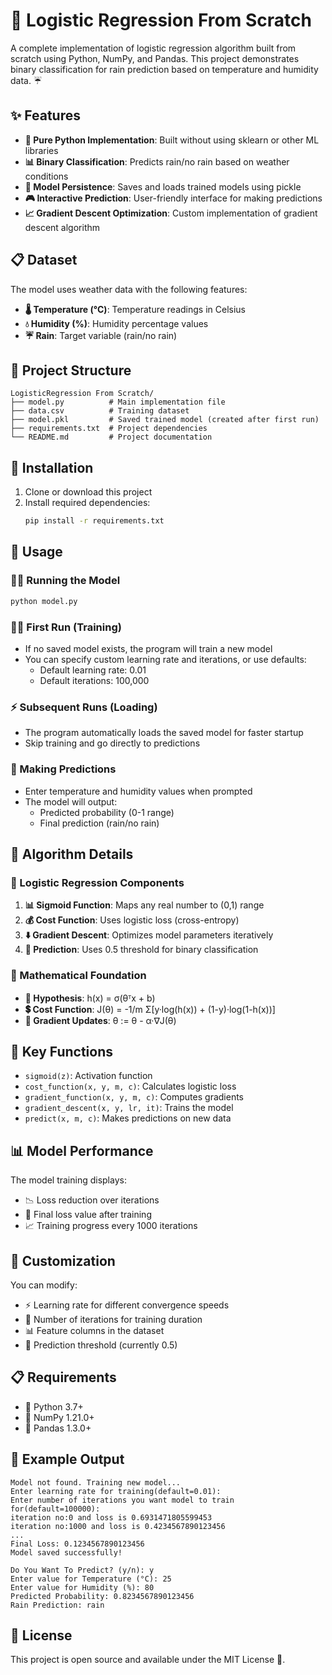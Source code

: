 # 🤖 Logistic Regression From Scratch

A complete implementation of logistic regression algorithm built from scratch using Python, NumPy, and Pandas. This project demonstrates binary classification for rain prediction based on temperature and humidity data. ☔

## ✨ Features

- **🐍 Pure Python Implementation**: Built without using sklearn or other ML libraries
- **📊 Binary Classification**: Predicts rain/no rain based on weather conditions
- **💾 Model Persistence**: Saves and loads trained models using pickle
- **🎮 Interactive Prediction**: User-friendly interface for making predictions
- **📈 Gradient Descent Optimization**: Custom implementation of gradient descent algorithm

## 📋 Dataset

The model uses weather data with the following features:
- **🌡️ Temperature (°C)**: Temperature readings in Celsius
- **💧 Humidity (%)**: Humidity percentage values
- **☔ Rain**: Target variable (rain/no rain)

## 📁 Project Structure

```
LogisticRegression From Scratch/
├── model.py          # Main implementation file
├── data.csv          # Training dataset
├── model.pkl         # Saved trained model (created after first run)
├── requirements.txt  # Project dependencies
└── README.md         # Project documentation
```

## 🚀 Installation

1. Clone or download this project
2. Install required dependencies:
   ```bash
   pip install -r requirements.txt
   ```

## 🎯 Usage

### 🏃‍♂️ Running the Model

```bash
python model.py
```

### 🏋️‍♀️ First Run (Training)
- If no saved model exists, the program will train a new model
- You can specify custom learning rate and iterations, or use defaults:
  - Default learning rate: 0.01
  - Default iterations: 100,000

### ⚡ Subsequent Runs (Loading)
- The program automatically loads the saved model for faster startup
- Skip training and go directly to predictions

### 🔮 Making Predictions
- Enter temperature and humidity values when prompted
- The model will output:
  - Predicted probability (0-1 range)
  - Final prediction (rain/no rain)

## 🧮 Algorithm Details

### 🔧 Logistic Regression Components

1. **📊 Sigmoid Function**: Maps any real number to (0,1) range
2. **💰 Cost Function**: Uses logistic loss (cross-entropy)
3. **⬇️ Gradient Descent**: Optimizes model parameters iteratively
4. **🎯 Prediction**: Uses 0.5 threshold for binary classification

### 🧪 Mathematical Foundation

- **📐 Hypothesis**: h(x) = σ(θᵀx + b)
- **💲 Cost Function**: J(θ) = -1/m Σ[y·log(h(x)) + (1-y)·log(1-h(x))]
- **🔄 Gradient Updates**: θ := θ - α·∇J(θ)

## 🔑 Key Functions

- `sigmoid(z)`: Activation function
- `cost_function(x, y, m, c)`: Calculates logistic loss
- `gradient_function(x, y, m, c)`: Computes gradients
- `gradient_descent(x, y, lr, it)`: Trains the model
- `predict(x, m, c)`: Makes predictions on new data

## 📊 Model Performance

The model training displays:
- 📉 Loss reduction over iterations
- 🎯 Final loss value after training
- 📈 Training progress every 1000 iterations

## 🔧 Customization

You can modify:
- ⚡ Learning rate for different convergence speeds
- 🔁 Number of iterations for training duration
- 📊 Feature columns in the dataset
- 🎯 Prediction threshold (currently 0.5)

## 📋 Requirements

- 🐍 Python 3.7+
- 🔢 NumPy 1.21.0+
- 🐼 Pandas 1.3.0+

## 📝 Example Output

```
Model not found. Training new model...
Enter learning rate for training(default=0.01): 
Enter number of iterations you want model to train for(default=100000): 
iteration no:0 and loss is 0.6931471805599453
iteration no:1000 and loss is 0.4234567890123456
...
Final Loss: 0.1234567890123456
Model saved successfully!

Do You Want To Predict? (y/n): y
Enter value for Temperature (°C): 25
Enter value for Humidity (%): 80
Predicted Probability: 0.8234567890123456
Rain Prediction: rain
```

## 📄 License

This project is open source and available under the MIT License 📄.